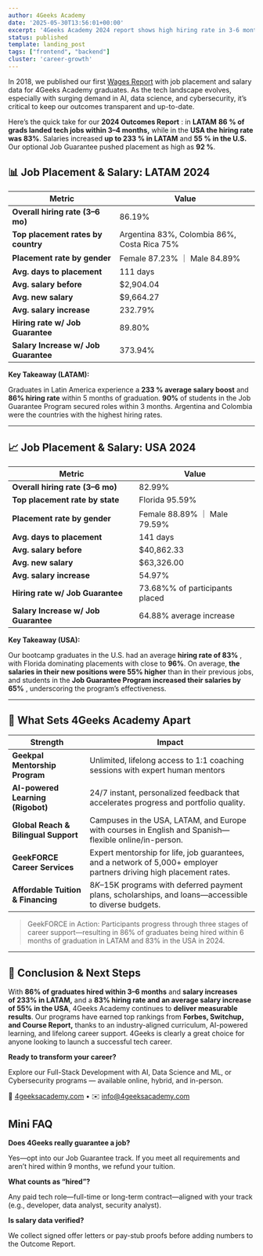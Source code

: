 ```yaml
---
author: 4Geeks Academy
date: '2025-05-30T13:56:01+00:00'
excerpt: '4Geeks Academy 2024 report shows high hiring rate in 3-6 months with salary boosts in LATAM and USA. Job Guarantee program ensures placement in LATAM and pay raises in USA.'
status: published
template: landing_post
tags: ["frontend", "backend"]
cluster: 'career-growth'
---
```

In 2018, we published our first [Wages Report](https://4geeksacademy.com/us/full-stack-developer/wages-report-2018-1?utm_source=chatgpt.com) with job placement and salary data for 4Geeks Academy graduates. As the tech landscape evolves, especially with surging demand in AI, data science, and cybersecurity, it’s critical to keep our outcomes transparent and up-to-date. 

Here’s the quick take for our **2024 Outcomes Report** : in **LATAM** **86 % of grads landed tech jobs within 3–4 months,** while in the **USA the hiring rate was 83%**. Salaries increased **up to 233 % in LATAM** and **55 % in the U.S.** Our optional Job Guarantee pushed placement as high as **92 %**.

## 📊 Job Placement & Salary: LATAM 2024

| **Metric** | **Value** |
| --- | --- |
| **Overall hiring rate (3–6 mo)** | 86.19% |
| **Top placement rates by country** | Argentina 83%, Colombia 86%, Costa Rica 75% |
| **Placement rate by gender** | Female 87.23% ｜ Male 84.89% |
| **Avg. days to placement** | 111 days |
| **Avg. salary before** | $2,904.04 |
| **Avg. new salary**  | $9,664.27 |
| **Avg. salary increase** | 232.79% |
| **Hiring rate w/ Job Guarantee** | 89.80% |
| **Salary Increase w/ Job Guarantee**  | 373.94% |

**Key Takeaway (LATAM):**

Graduates in Latin America experience a **233 % average salary boost** and **86% hiring rate** within 5 months of graduation.  **90%** of students in the Job Guarantee Program secured roles within 3 months. Argentina and Colombia were the countries with the highest hiring rates.

---

## 📈 Job Placement & Salary: USA 2024

 

| **Metric** | **Value** |
| --- | --- |
| **Overall hiring rate (3–6 mo)** | 82.99% |
| **Top placement rate by state** | Florida 95.59% |
| **Placement rate by gender** | Female 88.89% ｜ Male 79.59% |
| **Avg. days to placement** | 141 days |
| **Avg. salary before** | $40,862.33 |
| **Avg.  new salary**  | $63,326.00 |
| **Avg. salary increase** | 54.97% |
| **Hiring rate w/ Job Guarantee** | 73.68%% of participants placed |
| **Salary Increase w/ Job Guarantee**  | 64.88% average increase |

**Key Takeaway (USA):**

Our bootcamp graduates in the U.S. had an average **hiring rate of 83%** , with Florida dominating placements with close to **96%**. On average, **the salaries in their new positions were 55% higher** than **i**n their previous jobs, and students in the **Job Guarantee Program increased their salaries by 65%** , underscoring the program’s effectiveness.

---

## 🚀 What Sets 4Geeks Academy Apart

| **Strength** | **Impact** |
| --- | --- |
| **Geekpal Mentorship Program** | Unlimited, lifelong access to 1:1 coaching sessions with expert human mentors |
| **AI-powered Learning (Rigobot)** | 24/7 instant, personalized feedback that accelerates progress and portfolio quality. |
| **Global Reach & Bilingual Support** | Campuses in the USA, LATAM, and Europe with courses in English and Spanish—flexible online/in-person. |
| **GeekFORCE Career Services** | Expert mentorship for life, job guarantees, and a network of 5,000+ employer partners driving high placement rates. |
| **Affordable Tuition & Financing** | $8K–$15K programs with deferred payment plans, scholarships, and loans—accessible to diverse budgets. |

> GeekFORCE in Action: Participants progress through three stages of career support—resulting in 86% of graduates being hired within 6 months of graduation in  LATAM and 83% in the USA in 2024.
> 

---

## 🎯 Conclusion & Next Steps

With **86% of graduates hired within 3–6 months** and **salary increases of 233% in LATAM,** and a **83% hiring rate  and an average salary increase of 55% in the USA**, 4Geeks Academy continues to **deliver measurable results**. Our programs have earned top rankings from **Forbes, Switchup, and Course Report,** thanks to an industry-aligned curriculum, AI-powered learning, and lifelong career support. 4Geeks is clearly a great choice for anyone looking to launch a successful tech career.

**Ready to transform your career?**

Explore our Full-Stack Development with AI, Data Science and ML, or Cybersecurity programs — available online, hybrid, and in-person.

🔗 [4geeksacademy.com](https://4geeksacademy.com/) • ✉️ [info@4geeksacademy.com](mailto:info@4geeksacademy.com)

## Mini FAQ

**Does 4Geeks really guarantee a job?**

Yes—opt into our Job Guarantee track. If you meet all requirements and aren’t hired within  9 months, we refund your tuition.

**What counts as “hired”?**

Any paid tech role—full-time or long-term contract—aligned with your track (e.g., developer, data analyst, security analyst).

**Is salary data verified?**

We collect signed offer letters or pay-stub proofs before adding numbers to the Outcome Report.